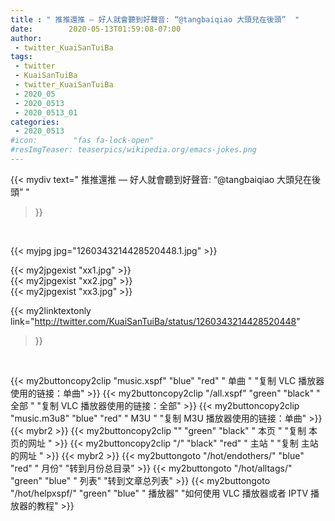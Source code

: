 ```yaml
---
title : " 推推還推 — 好人就會聽到好聲音: “@tangbaiqiao 大頭兒在後頭”  "
date:        2020-05-13T01:59:08-07:00
author:
 - twitter_KuaiSanTuiBa
tags:
 - twitter
 - KuaiSanTuiBa
 - twitter_KuaiSanTuiBa
 - 2020_05
 - 2020_0513
 - 2020_0513_01
categories:
 - 2020_0513
#icon:        "fas fa-lock-open"
#resImgTeaser: teaserpics/wikipedia.org/emacs-jokes.png
---
```


{{< mydiv text=" 推推還推 — 好人就會聽到好聲音: “@tangbaiqiao 大頭兒在後頭”  "
>}}
<br>


 {{< myjpg jpg="1260343214428520448.1.jpg" >}}<br> 

{{< my2jpgexist "xx1.jpg" >}}<br>
{{< my2jpgexist "xx2.jpg" >}}<br>
{{< my2jpgexist "xx3.jpg" >}}<br>


{{< my2linktextonly link="http://twitter.com/KuaiSanTuiBa/status/1260343214428520448"
>}}


<br>

{{< my2buttoncopy2clip "music.xspf"        "blue"   "red"    " 单曲 "  "复制 VLC 播放器使用的链接：单曲" >}} {{< my2buttoncopy2clip "/all.xspf"         "green"  "black"  " 全部 "  "复制 VLC 播放器使用的链接：全部" >}} {{< my2buttoncopy2clip "music.m3u8"        "blue"   "red"    " M3U  "    "复制 M3U 播放器使用的链接：单曲" >}} {{< mybr2 >}} {{< my2buttoncopy2clip ""                  "green"  "black"  " 本页 "    "复制 本页的网址 " >}} {{< my2buttoncopy2clip "/"                 "black"  "red"    " 主站 "    "复制 主站的网址 " >}} {{< mybr2 >}} {{< my2buttongoto      "/hot/endothers/"   "blue"   "red"    " 月份"   "转到月份总目录" >}} {{< my2buttongoto      "/hot/alltags/"     "green"  "blue"   " 列表"   "转到文章总列表" >}} {{< my2buttongoto      "/hot/helpxspf/"    "green"  "blue"   " 播放器" "如何使用 VLC 播放器或者 IPTV 播放器的教程" >}} 
